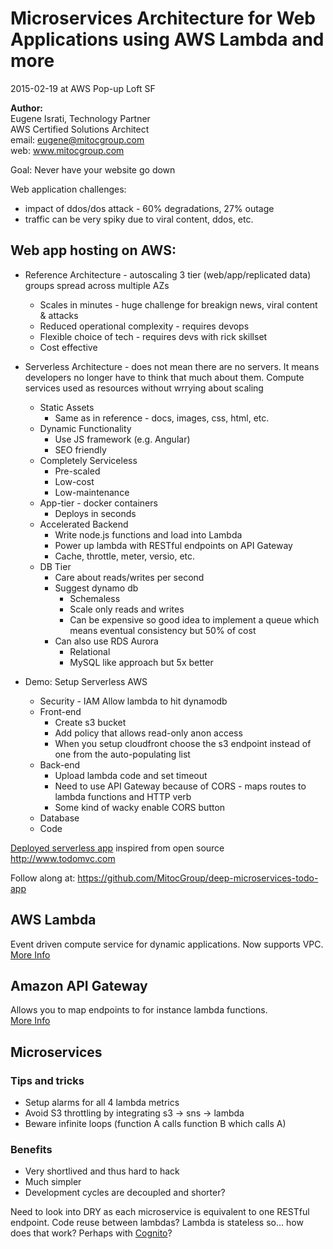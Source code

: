 # Microservices Architecture for Web Applications using AWS Lambda and more  

2015-02-19 at AWS Pop-up Loft SF

**Author:**  
Eugene Israti, Technology Partner  
AWS Certified Solutions Architect  
email: eugene@mitocgroup.com  
web: www.mitocgroup.com  

Goal: Never have your website go down

Web application challenges:  
* impact of ddos/dos attack - 60% degradations, 27% outage
* traffic can be very spiky due to viral content, ddos, etc.

## Web app hosting on AWS:

* Reference Architecture - autoscaling 3 tier (web/app/replicated data) groups spread across multiple AZs
  * Scales in minutes - huge challenge for breakign news, viral content & attacks
  * Reduced operational complexity - requires devops
  * Flexible choice of tech - requires devs with rick skillset
  * Cost effective

* Serverless Architecture - does not mean there are no servers. It means developers no longer have to think 
  that much about them. Compute services used as resources without wrrying about scaling
  * Static Assets
    * Same as in reference - docs, images, css, html, etc.
  * Dynamic Functionality
    * Use JS framework (e.g. Angular)
    * SEO friendly
  * Completely Serviceless
    * Pre-scaled
    * Low-cost
    * Low-maintenance
  * App-tier - docker containers
    * Deploys in seconds
  * Accelerated Backend
    * Write node.js functions and load into Lambda
    * Power up lambda with RESTful endpoints on API Gateway
    * Cache, throttle, meter, versio, etc.
  * DB Tier
    * Care about reads/writes per second
    * Suggest dynamo db
      * Schemaless
      * Scale only reads and writes
      * Can be expensive so good idea to implement a queue which means eventual consistency but 50% of cost
    * Can also use RDS Aurora
      * Relational
      * MySQL like approach but 5x better

* Demo: Setup Serverless AWS
  * Security - IAM
    Allow lambda to hit dynamodb
  * Front-end
    * Create s3 bucket
    * Add policy that allows read-only anon access
    * When you setup cloudfront choose the s3 endpoint instead of one from the auto-populating list
  * Back-end
    * Upload lambda code and set timeout
    * Need to use API Gateway because of CORS - maps routes to lambda functions and HTTP verb
    * Some kind of wacky enable CORS button
  * Database
  * Code

[Deployed serverless app](https://todo.deep.mg) inspired from open source http://www.todomvc.com

Follow along at: https://github.com/MitocGroup/deep-microservices-todo-app

## AWS Lambda
Event driven compute service for dynamic applications. Now supports VPC.  
[More Info](https://aws.amazon.com/lambda/?hp=tile)

## Amazon API Gateway
Allows you to map endpoints to for instance lambda functions.  
[More Info](https://aws.amazon.com/api-gateway/)

## Microservices

### Tips and tricks
* Setup alarms for all 4 lambda metrics
* Avoid S3 throttling by integrating s3 -> sns -> lambda
* Beware infinite loops (function A calls function B which calls A)

### Benefits
* Very shortlived and thus hard to hack
* Much simpler
* Development cycles are decoupled and shorter?

Need to look into DRY as each microservice is equivalent to one RESTful endpoint. Code reuse between lambdas?
Lambda is stateless so... how does that work? Perhaps with [Cognito](https://aws.amazon.com/cognito/?hp=tile)?
